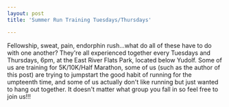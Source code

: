 ```yaml
---
layout: post
title: 'Summer Run Training Tuesdays/Thursdays'

---
```


Fellowship, sweat, pain, endorphin rush...what do all of these have to do with one another?  They're all experienced together every Tuesdays and Thursdays, 6pm, at the East River Flats Park, located below Yudolf.  Some of us are training for 5K/10K/Half Marathon, some of us (such as the author of this post) are trying to jumpstart the good habit of running for the umpteenth time, and some of us actually don't like running but just wanted to hang out together.  It doesn't matter what group you fall in so feel free to join us!!!
